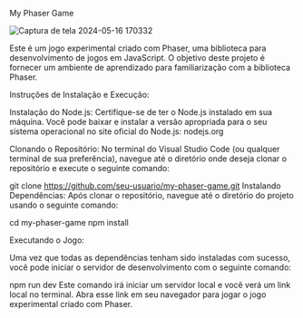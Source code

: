 My Phaser Game


![Captura de tela 2024-05-16 170332](https://github.com/MathServilha/phaser_game/assets/103152240/e0aba08f-23c3-4c0e-9b09-6c39c409e86a)



Este é um jogo experimental criado com Phaser, uma  biblioteca para desenvolvimento de jogos em JavaScript. O objetivo deste projeto é fornecer um ambiente de aprendizado para familiarização com a biblioteca Phaser.

Instruções de Instalação e Execução:

Instalação do Node.js:
Certifique-se de ter o Node.js instalado em sua máquina. Você pode baixar e instalar a versão apropriada para o seu sistema operacional no site oficial do Node.js: nodejs.org

Clonando o Repositório:
No terminal do Visual Studio Code (ou qualquer terminal de sua preferência), navegue até o diretório onde deseja clonar o repositório e execute o seguinte comando:


git clone https://github.com/seu-usuario/my-phaser-game.git
Instalando Dependências:
Após clonar o repositório, navegue até o diretório do projeto usando o seguinte comando:


cd my-phaser-game
npm install


Executando o Jogo:

Uma vez que todas as dependências tenham sido instaladas com sucesso, você pode iniciar o servidor de desenvolvimento com o seguinte comando:

npm run dev
Este comando irá iniciar um servidor local e você verá um link local no terminal. Abra esse link em seu navegador para jogar o jogo experimental criado com Phaser.
